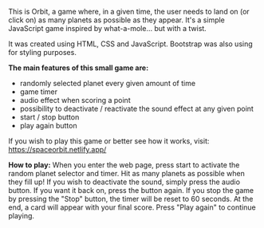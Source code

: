 This is Orbit, a game where, in a given time, the user needs to land on (or click on) as many planets as possible as they appear.
It's a simple JavaScript game inspired by what-a-mole… but with a twist.

It was created using HTML, CSS and JavaScript. Bootstrap was also using for styling purposes.

**The main features of this small game are:**
* randomly selected planet every given amount of time
* game timer
* audio effect when scoring a point
* possibility to deactivate / reactivate the sound effect at any given point
* start / stop button
* play again button

If you wish to play this game or better see how it works, visit: <https://spaceorbit.netlify.app/>

**How to play:**
When you enter the web page, press start to activate the random planet selector and timer.
Hit as many planets as possible when they fill up!
If you wish to deactivate the sound, simply press the audio button.
If you want it back on, press the button again.
If you stop the game by pressing the "Stop" button, the timer will be reset to 60 seconds.
At the end, a card will appear with your final score. Press "Play again" to continue playing.